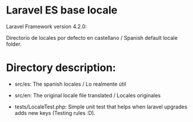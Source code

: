 Laravel ES base locale
======================

Laravel Framework version 4.2.0: 

Directorio de locales por defecto en castellano / Spanish default locale folder.


Directory description:
=====================

- src/es: The spanish locales / Lo realmente útil

- src/en: The original locale file translated / Locales originales

- tests/LocaleTest.php: Simple unit test that helps when laravel 
  upgrades adds new keys (Testing rules :D).


